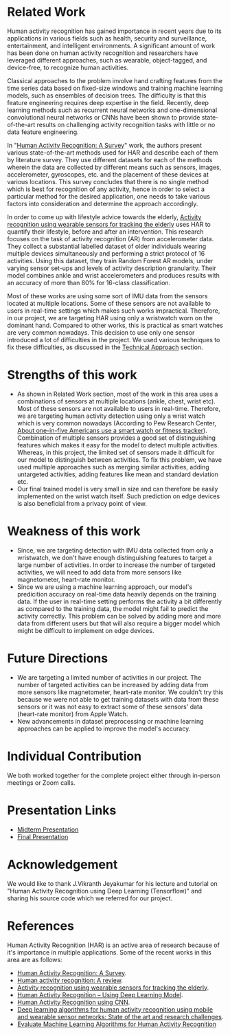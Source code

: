 
# Related Work
Human activity recognition has gained importance in recent years due to its applications in various fields such as health, security and surveillance, entertainment, and intelligent environments. A significant amount of work has been done on human activity recognition and researchers have leveraged different approaches, such as wearable, object-tagged, and device-free, to recognize human activities. 

Classical approaches to the problem involve hand crafting features from the time series data based on fixed-size windows and training machine learning models, such as ensembles of decision trees. The difficulty is that this feature engineering requires deep expertise in the field. Recently, deep learning methods such as recurrent neural networks and one-dimensional convolutional neural networks or CNNs have been shown to provide state-of-the-art results on challenging activity recognition tasks with little or no data feature engineering.

In  "[Human Activity Recognition: A Survey](https://www.sciencedirect.com/science/article/pii/S1877050919310166)" work,  the authors  present  various  state-of-the-art  methods  used for HAR and  describe  each  of  them  by  literature  survey.  They use different datasets for each of the methods wherein the data are collected by different means such as sensors, images, accelerometer, gyroscopes, etc. and the placement of these devices at various locations. This survey concludes that there is no single method which is best for recognition of any activity, hence in order to select a particular method for the desired application, one needs to take various factors into consideration and determine the approach accordingly.

In order to come up with lifestyle advice towards the elderly, [Activity recognition using wearable sensors for tracking the elderly](https://link.springer.com/article/10.1007%2Fs11257-020-09268-2) uses HAR to quantify their lifestyle, before and after an intervention. This research focuses on the task of activity recognition (AR) from accelerometer data. They collect a substantial labelled dataset of older individuals wearing multiple devices simultaneously and performing a strict protocol of 16 activities. Using this dataset, they train Random Forest AR models, under varying sensor set-ups and levels of activity description granularity. Their model combines ankle and wrist accelerometers and produces results with an accuracy of more than 80% for 16-class classification.

Most of these works are using some sort of IMU data from the sensors located at multiple locations. Some of these sensors are not available to users in real-time settings which makes such works impractical. Therefore, in our project, we are targeting HAR using only a wristwatch worn on the dominant hand. Compared to other works, this is practical as smart watches are very common nowadays. This decision to use only one sensor introduced a lot of difficulties in the project. We used various techniques to fix these difficulties, as discussed in the [Technical Approach](https://gargbruin.github.io/WALG/technical.html) section.

# Strengths of this work

* As shown in Related Work section, most of the work in this area uses a combinations of sensors at multiple locations (ankle, chest, wrist etc). Most of these sensors are not available to users in real-time. Therefore, we are targeting human activity detection using only a wrist watch which is very common nowadays (According to Pew Research Center, [About one-in-five Americans use a smart watch or fitness tracker](https://www.pewresearch.org/fact-tank/2020/01/09/about-one-in-five-americans-use-a-smart-watch-or-fitness-tracker/)). Combination of multiple sensors provides a good set of distinguishing features which makes it easy for the model to detect multiple activities. Whereas, in this project, the limited set of sensors made it difficult for our model to distinguish between activities. To fix this problem, we have used multiple approaches such as merging similar activities, adding untargeted activities, adding features like mean and standard deviation etc. 
* Our final trained model is very small in size and can therefore be easily implemented on the wrist watch itself. Such prediction on edge devices is also beneficial from a privacy point of view.

# Weakness of this work

* Since, we are targeting detection with IMU data collected from only a wristwatch, we don't have enough distinguishing features to target a large number of activities. In order to increase the number of targeted activities, we will need to add data from more sensors like magnetometer, heart-rate monitor.
* Since we are using a machine learning approach, our model's predicition accuracy on real-time data heavily depends on the training data. If the user in real-time setting performs the activity a bit differently as compared to the training data, the model might fail to predict the activity correctly. This problem can be solved by adding more and more data from different users but that will also require a bigger model which might be difficult to implement on edge devices. 

# Future Directions

* We are targeting a limited number of activities in our project. The number of targeted activities can be increased by adding data from more sensors like magnetometer, heart-rate monitor. We couldn't try this because we were not able to get training datasets with data from these sensors or it was not easy to extract some of these sensors' data (heart-rate monitor) from Apple Watch.
* New advancements in dataset preprocessing or machine learning approaches can be applied to improve the model's accuracy.

# Individual Contribution
We both worked together for the complete project either through in-person meetings or Zoom calls.

# Presentation Links

* [Midterm Presentation](https://github.com/gargbruin/WALG/blob/main/Presentations/Midterm%20Presentation.pptx)
* [Final Presentation](https://github.com/gargbruin/WALG/blob/main/Presentations/Final%20Presentation.pptx)

# Acknowledgement
We would like to thank J.Vikranth Jeyakumar for his lecture and tutorial on "Human Activity Recognition using Deep Learning (Tensorflow)" and sharing his source code which we referred for our project.

# References
Human Activity Recognition (HAR) is an active area of research because of it's importance in multiple applications. Some of the recent works in this area are as follows: 

* [Human Activity Recognition: A Survey](https://www.sciencedirect.com/science/article/pii/S1877050919310166).  
* [Human activity recognition: A review](https://ieeexplore.ieee.org/document/7072750).  
* [Activity recognition using wearable sensors for tracking the elderly](https://link.springer.com/article/10.1007%2Fs11257-020-09268-2).  
* [Human Activity Recognition – Using Deep Learning Model](https://www.geeksforgeeks.org/human-activity-recognition-using-deep-learning-model/).  
* [Human Activity Recognition using CNN](http://www.ijsrp.org/research-paper-0220.php?rp=P989628).  
* [Deep learning algorithms for human activity recognition using mobile and wearable sensor networks: State of the art and research challenges](https://www.sciencedirect.com/science/article/pii/S0957417418302136).  
* [Evaluate Machine Learning Algorithms for Human Activity Recognition](https://machinelearningmastery.com/evaluate-machine-learning-algorithms-for-human-activity-recognition/)
